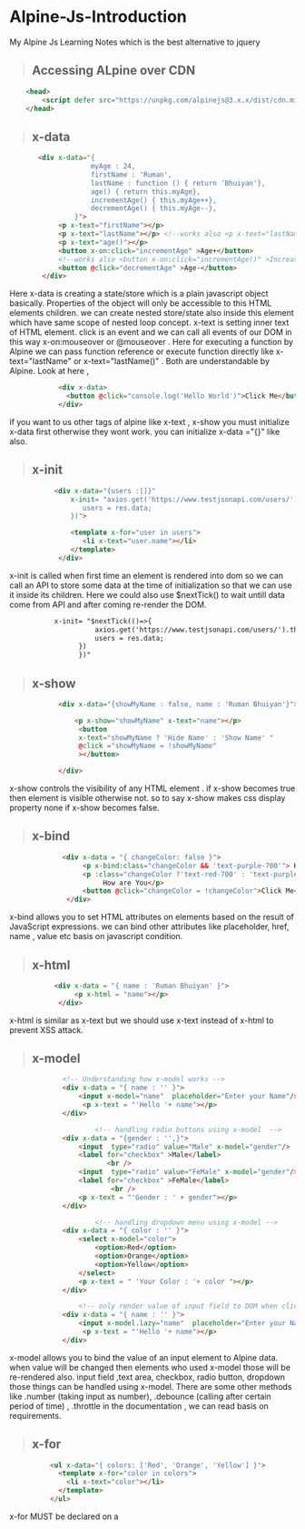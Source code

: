 # Alpine-Js-Introduction
My Alpine Js Learning Notes which is the best alternative to jquery

> ## Accessing ALpine over CDN
```html
    <head>
        <script defer src="https://unpkg.com/alpinejs@3.x.x/dist/cdn.min.js"></script>
    </head>

```

> ## x-data
```html
       <div x-data="{
                    myAge : 24,
                    firstName : 'Ruman',
                    lastName : function () { return 'Bhuiyan'},
                    age() { return this.myAge},
                    incrementAge() { this.myAge++},
                    decrementAge() { this.myAge--},
                }">
            <p x-text="firstName"></p>   
            <p x-text="lastName"></p> <!--works also <p x-text="lastName()"></p>  -->
            <p x-text="age()"></p>
            <button x-on:click="incrementAge" >Age+</button>
            <!--works also <button x-on:click="incrementAge()" >Increase Age</button> -->
            <button @click="decrementAge" >Age-</button>
        </div>
```
Here x-data is creating a state/store which is a plain javascript object basically. Properties of the object will only be accessible to
this HTML elements children. we can create nested store/state also inside this element which have same scope of nested loop concept.
x-text is setting inner text of HTML element. click is an event and we can call all events of our DOM in this way 
x-on:mouseover or @mouseover . Here for executing a function by Alpine we can pass function reference or execute function directly like
 x-text="lastName"  or x-text="lastName()" . Both are understandable by Alpine.
Look at here , 

```html 
            <div x-data>
              <button @click="console.log('Hello World')">Click Me</button> 
            </div>
```
			
if you want to us other tags of alpine like x-text , x-show you must initialize x-data first otherwise they wont work.
you can initialize x-data ="{}" like also.

> ## x-init
```html
           <div x-data="{users :[]}" 
               x-init= "axios.get('https://www.testjsonapi.com/users/').then((res)=>{
                  users = res.data; 
               })">

               <template x-for="user in users">
                  <li x-text="user.name"></li>    
               </template>
            </div>
```
x-init is called when first time an element is rendered into dom so we can call an API to store some data at the time of
initialization so that we can use it inside its children. Here we could also use $nextTick() to wait untill data come from API and
after coming re-render the DOM.

```html
           x-init= "$nextTick(()=>{
                     axios.get('https://www.testjsonapi.com/users/').then((res)=>{
                     users = res.data; 
                 })
                 })" 
```
> ## x-show
```html
            <div x-data="{showMyName : false, name : 'Ruman Bhuiyan'}">

                <p x-show="showMyName" x-text="name"></p>
                 <button 
                 x-text="showMyName ? 'Hide Name' : 'Show Name' "
                 @click ="showMyName = !showMyName"
                 ></button>

            </div>
```
x-show controls the visibility of any HTML element . if x-show becomes true then element is visible otherwise not.
so to say x-show makes css display property none if x-show becomes false.

> ## x-bind
```html
             <div x-data = "{ changeColor: false }">
                  <p x-bind:class="changeColor && 'text-purple-700'"> Hello World</p>
                  <p :class="changeColor ?'text-red-700' : 'text-purple-700' ">
                       How are You</p>
                  <button @click="changeColor = !changeColor">Click Me</button> 
              </div>
```
x-bind allows you to set HTML attributes on elements based on the result of JavaScript expressions. 
we can bind other attributes like placeholder, href, name , value etc basis on javascript condition.

> ## x-html
```html
           <div x-data = "{ name : 'Ruman Bhuiyan' }">
                <p x-html = "name"></p>
            </div>
```
 x-html is similar as x-text but we should use x-text instead of x-html to prevent XSS attack.
 
 > ##  x-model 
 ```html
              <!-- Understanding how x-model works -->
              <div x-data = "{ name : '' }">
                  <input x-model="name"  placeholder="Enter your Name"/>
                   <p x-text = "'Hello '+ name"></p>
              </div>

                      <!-- handling radio buttons using x-model  -->
              <div x-data = "{gender : '',}">
                  <input  type="radio" value="Male" x-model="gender"/>
                  <label for="checkbox" >Male</label>
                         <br />
                  <input  type="radio" value="FeMale" x-model="gender"/>
                  <label for="checkbox" >FeMale</label>
                          <br />
                  <p x-text = "'Gender : ' + gender"></p>
              </div>

                      <!-- handling dropdown menu using x-model -->
              <div x-data = "{ color : '' }"> 
                  <select x-model="color">
                      <option>Red</option>
                      <option>Orange</option>
                      <option>Yellow</option>
                  </select>
                  <p x-text = " 'Your Color : '+ color "></p>
              </div>

                  <!-- only render value of input field to DOM when clicked outside not on every key stroke -->
              <div x-data = "{ name : '' }">
                  <input x-model.lazy="name"  placeholder="Enter your Name"/>
                   <p x-text = "'Hello '+ name"></p>
              </div>
 ```
x-model allows you to bind the value of an input element to Alpine data. when value will be changed then elements who
used x-model those will be re-rendered also. input field ,text area, checkbox, radio button, dropdown those things can be handled using
x-model. There are some other methods like .number (taking input as number), .debounce (calling after certain period of time) , .throttle
in the documentation , we can read basis on requirements.

> ##  x-for
```html
          <ul x-data="{ colors: ['Red', 'Orange', 'Yellow'] }">
            <template x-for="color in colors">
              <li x-text="color"></li>
            </template>
          </ul>
```

x-for MUST be declared on a <template> element
That <template> element MUST have only one root element.

> ## x-effect
```html
          <div x-data = "{ counter : 0 ,keep : 0}" x-effect = "console.log(counter)">
              <p x-text = " 'Counter Value : '+ counter "></p>
              <p x-text = " 'Keep Value : '+ keep "></p>
              <button class="bg-green-500"  @click="counter++">Counter+</button>
              <button class="bg-blue-500" @click="keep++">Keep+</button>
          </div>
```
x-effect is called everytime when the value is changed that it used inside its body.

> ## x-ref
```html
            <div x-data = "{ summation : 0 }">
                <input x-ref = "first" placeholder="First Number " />
                <input x-ref = "second" placeholder="Seconf Number " />
                 <p x-text = " 'Summation is : ' + summation "></p>
                <button @click = " 
                  summation = Number($refs.first.value)+ Number($refs.second.value)
                 ">
                 Add</button>
          </div>
```
x-ref in combination with $refs is a useful utility for easily accessing DOM elements directly. 
It's most useful as a replacement for APIs like getElementById and querySelector.

> ## $watch
```html
              <div x-data="{ open: false }" 
                   x-init="$watch('open', (value, oldValue) => console.log(value, oldValue))">
                  <button @click="open = ! open">Toggle Open</button>
              </div>
```
$watch can keep track of your old value and current value

> ## Making any Data reactive by Alpine
```html
         <button>Increment</button>

         Count: <span></span>
        <script>
          let button = document.querySelector('button')
          let span = document.querySelector('span')

          let data = Alpine.reactive({ count: 1 })

          Alpine.effect(() => {
            span.textContent = data.count
          })

          button.addEventListener('click', () => {
            data.count = data.count + 1
		})
	</script>

```




